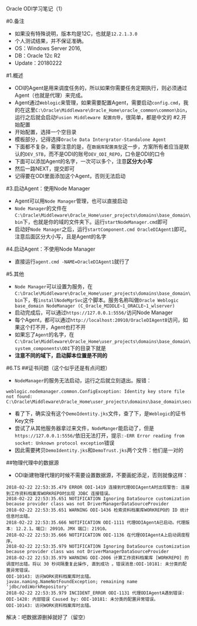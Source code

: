 Oracle ODI学习笔记（1）

#0.备注
- 如果没有特殊说明，版本均是12C，也就是`12.2.1.3.0`
- 个人测试结果，并不保证准确。
- OS：Windows Server 2016,
- DB：Oracle 12c R2
- Update：20180222

#1.概述
- ODI的Agent是用来调度任务的，所以如果你需要任务定期执行，则必须通过Agent（也就是代理）来完成。
- Agent通过`Weblogic`来管理，如果需要配置Agent，需要启动`config.cmd`，我的在这里`C:\Oracle\Middleware\Oracle_Home\oracle_common\common\bin`，运行之后就会启动`Fusion Middleware 配置向导`，很简单，都是中文的
#2.开始配置
- 开始配置，选择一个空目录
- 模板部分，记得选择`Oracle Data Intergrator-Standalone Agent`
- 下面都不复杂，需要注意的是，在`数据库配置类型`这一步，方案所有者应当是默认的`DEV_STB`，而不是ODI的账号`DEV_ODI_REPO`，口令是ODI的口令
- 下面可以添加Agent的名字，一次可以多个，注意**区分大小写**
- 然后一路NEXT，提交即可
- 记得要在ODI里面添加这个Agent，否则无法启动

#3.启动Agent：使用Node Manager
- Agent可以用`Node Manager`管理，也可以直接启动
- `Node Manager`的文件在`C:\Oracle\Middleware\Oracle_Home\user_projects\domains\base_domain\bin`下，也就是你的域的文件夹下。运行`startNodeManager.cmd`即可
- 启动好`Node Manager`之后，运行`startComponent.cmd OracleDIAgent1`即可。注意后面区分大小写，且是Agent的名字

#4.启动Agent：不使用Node Manager
- 直接运行`agent.cmd -NAME=OracleDIAgent1`就行了


#5.其他
- `Node Manager`可以设置为服务，在`C:\Oracle\Middleware\Oracle_Home\user_projects\domains\base_domain\bin`下，有`installNodeMgrSvc`这个脚本。服务名称叫做`Oracle Weblogic base_domain NodeManager (C_Oracle_MIDDLE~1_ORACLE~1_wlserver)`
- 启动完成后，可以通过`https://127.0.0.1:5556/`访问Node Manager
- 每个Agent，都可以通过`http://localhost:20910/OracleDIAgentB`访问，如果这个打不开，Agent也打不开
- 如果忘了`Agent`的名字，在`C:\Oracle\Middleware\Oracle_Home\user_projects\domains\base_domain\system_components\ODI`下的目录下就是
- **注意不同的域下，启动脚本位置是不同的**

#6.TS
##证书问题（这个似乎还是有点问题）
- `NodeManager`的服务无法启动，运行之后就立刻退出。报错：
```
weblogic.nodemanager.common.ConfigException: Identity key store file not found: C:\Oracle\Middleware\Oracle_Home\user_projects\domains\base_domain\security\DemoIdentity.jks
```
- 看了下，确实没有这个`DemoIdentity.jks`文件，查了下，是`Weblogic`的证书Key文件
- 尝试了从其他服务器拿过来文件，`NodeManger`能启动了，但是`https://127.0.0.1:5556/`依旧无法打开，提示`:-ERR Error reading from socket: Unknown protocol exception`错误
- 因此需要拷贝`DemoIdentity.jks`和`DemoTrust.jks`两个文件：他们是一对的

##物理代理中的数据源
- ODI新建物理代理的时候不需要设置数据源，不要画蛇添足，否则就像这样：
```
2018-02-22 22:53:35.479 ERROR ODI-1419 连接到代理ODIAgentA时出现警告: 连接到工作资料档案库WORKREPO时出现 JDBC 连接错误。
2018-02-22 22:53:35.651 NOTIFICATION Ignoring DataSource customization because provider class was not DriverManagerDataSourceProvider
2018-02-22 22:53:35.651 WARNING ODI-1436 检索资料档案库WORKREPO的 ID 统计信息时出错。
2018-02-22 22:53:35.666 NOTIFICATION ODI-1111 代理ODIAgentA已启动。代理版本: 12.2.1。端口: 20910。JMX 端口: 21910。
2018-02-22 22:53:35.666 NOTIFICATION ODI-1136 在代理ODIAgentA上启动调度程序。
2018-02-22 22:53:35.979 NOTIFICATION Ignoring DataSource customization because provider class was not DriverManagerDataSourceProvider
2018-02-22 22:53:35.979 WARNING ODI-2006 计算工作资料档案库 [WORKREPO] 的调度时出错。将以 30 秒间隔重复此操作, 直到成功 。错误消息:ODI-10181: 未分类的配置异常错误。
ODI-10143: 访问WORK资料档案库时出错。
javax.naming.NameNotFoundException; remaining name 'jdbc/odiWorkRepository'
2018-02-22 22:53:35.979 INCIDENT_ERROR ODI-1131 代理ODIAgentA遇到错误: ODI-1428: 内部错误 Caused by: ODI-10181: 未分类的配置异常错误。
ODI-10143: 访问WORK资料档案库时出错。
```
解决：吧数据源删掉就好了（留空）









